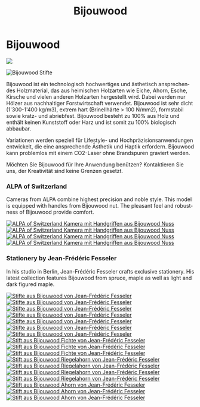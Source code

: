 ﻿---
lang: en
title: 'Bijouwood'
order: 4
---

<div class="full-width-kenburns">
<div class="wrap-bg-image">

# Bijouwood

![](/assets/images/arrow-d-white.svg)

</div>
<img srcset="/assets/images/bijouwood/Stifte3.jpg"
     src="/assets/images/bijouwood/Stifte3.jpg" alt="Bijouwood Stifte">
</div>

<div class="full-width-grey">
<div class="wrap -cols2">

Bijouwood ist ein technologisch hochwertiges und ästhetisch ansprechendes Holzmaterial, das aus heimischen Holzarten wie Eiche, Ahorn, Esche, Kirsche und vielen anderen Holzarten hergestellt wird. Dabei werden nur Hölzer aus nachhaltiger Forstwirtschaft verwendet. Bijouwood ist sehr dicht (1'300-1'400 kg/m3), extrem hart (Brinellhärte > 100 N/mm2), formstabil sowie kratz- und abriebfest. Bijouwood besteht zu 100% aus Holz und enthält keinen Kunststoff oder Harz und ist somit zu 100% biologisch abbaubar.

Variationen werden speziell für Lifestyle- und Hochpräzisionsanwendungen entwickelt, die eine ansprechende Ästhetik und Haptik erfordern. Bijouwood kann problemlos mit einem CO2-Laser ohne Brandspuren graviert werden.

Möchten Sie Bijouwood für Ihre Anwendung benützen? Kontaktieren Sie uns, der Kreativität sind keine Grenzen gesetzt.

</div>
</div>

<div class="full-width">
<div class="wrap">

### ALPA of Switzerland

Cameras from ALPA combine highest precision and noble style. This model is equipped with handles from Bijouwood nut. The pleasant feel and robustness of Bijouwood provide comfort. 

<div class="picturegallery">
      <a href="/assets/images/bijouwood/ALPA1.jpg">
          <img src="/assets/images/bijouwood/ALPA1.jpg" alt="ALPA of Switzerland Kamera mit Handgriffen aus Bijouwood Nuss">
      </a>
      <a href="/assets/images/bijouwood/ALPA2.jpg">
          <img src="/assets/images/bijouwood/ALPA2.jpg" alt="ALPA of Switzerland Kamera mit Handgriffen aus Bijouwood Nuss">
      </a>
      <a href="/assets/images/bijouwood/ALPA3.jpg">
          <img src="/assets/images/bijouwood/ALPA3.jpg" alt="ALPA of Switzerland Kamera mit Handgriffen aus Bijouwood Nuss">
      </a>
      <a href="/assets/images/bijouwood/ALPA4.jpg">
          <img src="/assets/images/bijouwood/ALPA4.jpg" alt="ALPA of Switzerland Kamera mit Handgriffen aus Bijouwood Nuss">
      </a>
</div>

</div>
</div>

<div class="full-width-grey">
<div class="wrap">
     
### Stationery by Jean-Frédéric Fesseler

In his studio in Berlin, Jean-Frédéric Fesseler crafts exclusive stationery. His latest collection features Bijouwood from spruce, maple as well as light and dark figured maple. 

<div class="picturegallery">
      <a href="/assets/images/bijouwood/Stifte1.jpg">
          <img src="/assets/images/bijouwood/Stifte1.jpg" alt="Stifte aus Bijouwood von Jean-Frédéric Fesseler">
      </a>
      <a href="/assets/images/bijouwood/Stifte7.jpg">
          <img src="/assets/images/bijouwood/Stifte7.jpg" alt="Stifte aus Bijouwood von Jean-Frédéric Fesseler">
      </a>
      <a href="/assets/images/bijouwood/Stifte2.jpg">
          <img src="/assets/images/bijouwood/Stifte2.jpg" alt="Stifte aus Bijouwood von Jean-Frédéric Fesseler">
      </a>
      <a href="/assets/images/bijouwood/Stifte3.jpg">
          <img src="/assets/images/bijouwood/Stifte3.jpg" alt="Stifte aus Bijouwood von Jean-Frédéric Fesseler">
      </a>
      <a href="/assets/images/bijouwood/Stifte4.jpg">
          <img src="/assets/images/bijouwood/Stifte4.jpg" alt="Stifte aus Bijouwood von Jean-Frédéric Fesseler">
      </a>
      <a href="/assets/images/bijouwood/Stifte5.jpg">
          <img src="/assets/images/bijouwood/Stifte5.jpg" alt="Stifte aus Bijouwood von Jean-Frédéric Fesseler">
      </a>
      <a href="/assets/images/bijouwood/Stifte6.jpg">
          <img src="/assets/images/bijouwood/Stifte6.jpg" alt="Stifte aus Bijouwood von Jean-Frédéric Fesseler">
      </a>
      <a href="/assets/images/bijouwood/Spruce_kurz_dick.jpg">
          <img src="/assets/images/bijouwood/Spruce_kurz_dick.jpg" alt="Stift aus Bijouwood Fichte von Jean-Frédéric Fesseler">
      </a>
      <a href="/assets/images/bijouwood/Spruce_lang_dunn.jpg">
          <img src="/assets/images/bijouwood/Spruce_lang_dunn.jpg" alt="Stift aus Bijouwood Fichte von Jean-Frédéric Fesseler">
      </a>
      <a href="/assets/images/bijouwood/Spruce_mittel_dick.jpg">
          <img src="/assets/images/bijouwood/Spruce_mittel_dick.jpg" alt="Stift aus Bijouwood Fichte von Jean-Frédéric Fesseler">
      </a>
      <a href="/assets/images/bijouwood/Figured_maple_dark_dick.jpg">
          <img src="/assets/images/bijouwood/Figured_maple_dark_dick.jpg" alt="Stift aus Bijouwood Riegelahorn von Jean-Frédéric Fesseler">
      </a>
      <a href="/assets/images/bijouwood/Figured_maple_light_dick.jpg">
          <img src="/assets/images/bijouwood/Figured_maple_light_dick.jpg" alt="Stift aus Bijouwood Riegelahorn von Jean-Frédéric Fesseler">
      </a>
      <a href="/assets/images/bijouwood/Figured_maple_light_kurz.jpg">
          <img src="/assets/images/bijouwood/Figured_maple_light_kurz.jpg" alt="Stift aus Bijouwood Riegelahorn von Jean-Frédéric Fesseler">
      </a>
      <a href="/assets/images/bijouwood/Figured_maple_light_lang.jpg">
          <img src="/assets/images/bijouwood/Figured_maple_light_lang.jpg" alt="Stift aus Bijouwood Riegelahorn von Jean-Frédéric Fesseler">
      </a>
      <a href="/assets/images/bijouwood/Maple_kurz.jpg">
          <img src="/assets/images/bijouwood/Maple_kurz.jpg" alt="Stift aus Bijouwood Ahorn von Jean-Frédéric Fesseler">
      </a>
      <a href="/assets/images/bijouwood/Maple_lang_dick.jpg">
          <img src="/assets/images/bijouwood/Maple_lang_dick.jpg" alt="Stift aus Bijouwood Ahorn von Jean-Frédéric Fesseler">
      </a>
      <a href="/assets/images/bijouwood/Maple_lang_dunn.jpg">
          <img src="/assets/images/bijouwood/Maple_lang_dunn.jpg" alt="Stift aus Bijouwood Ahorn von Jean-Frédéric Fesseler">
      </a>
</div>

</div>
</div>
